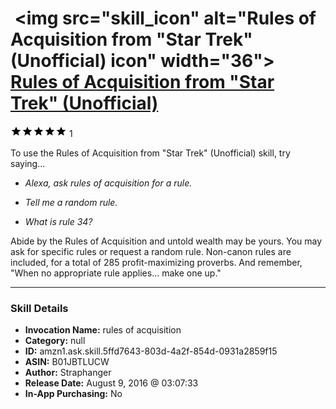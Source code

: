 # &nbsp;<img src="skill_icon" alt="Rules of Acquisition from "Star Trek" (Unofficial) icon" width="36"> [Rules of Acquisition from "Star Trek" (Unofficial)](http://alexa.amazon.com/#skills/amzn1.ask.skill.5ffd7643-803d-4a2f-854d-0931a2859f15)
![5 stars](../../images/ic_star_black_18dp_1x.png)![5 stars](../../images/ic_star_black_18dp_1x.png)![5 stars](../../images/ic_star_black_18dp_1x.png)![5 stars](../../images/ic_star_black_18dp_1x.png)![5 stars](../../images/ic_star_black_18dp_1x.png) 1

To use the Rules of Acquisition from "Star Trek" (Unofficial) skill, try saying...

* *Alexa, ask rules of acquisition for a rule.*

* *Tell me a random rule.*

* *What is rule 34?*

Abide by the Rules of Acquisition and untold wealth may be yours.  You may ask for specific rules or request a random rule.  Non-canon rules are included, for a total of 285 profit-maximizing proverbs.  And remember, "When no appropriate rule applies... make one up."

***

### Skill Details

* **Invocation Name:** rules of acquisition
* **Category:** null
* **ID:** amzn1.ask.skill.5ffd7643-803d-4a2f-854d-0931a2859f15
* **ASIN:** B01JBTLUCW
* **Author:** Straphanger
* **Release Date:** August 9, 2016 @ 03:07:33
* **In-App Purchasing:** No
